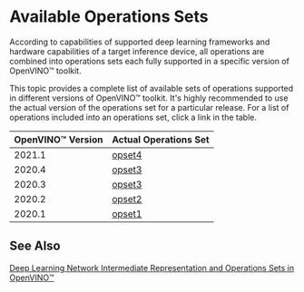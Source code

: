# Available Operations Sets

According to capabilities of supported deep learning frameworks and hardware capabilities of a target inference device, all operations are combined into operations sets each fully supported in a specific version of OpenVINO™ toolkit. 

This topic provides a complete list of available sets of operations supported in different versions of OpenVINO™ toolkit. It's highly recommended to use the actual version of the operations set for a particular release. For a list of operations included into an operations set, click a link in the table.  

| OpenVINO™ Version | Actual Operations Set            | 
| :---------------- | :------------------------------- | 
| 2021.1            | [opset4](opset4.md)   | 
| 2020.4            | [opset3](opset3.md)   | 
| 2020.3            | [opset3](opset3.md)   | 
| 2020.2            | [opset2](opset2.md)   | 
| 2020.1            | [opset1](opset1.md)   | 

## See Also
[Deep Learning Network Intermediate Representation and Operations Sets in OpenVINO™](./docs/MO_DG/IR_and_opsets.md)

